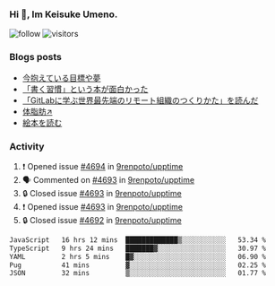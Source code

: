 ### Hi 👋, Im Keisuke Umeno.

<!--
**9renpoto/9renpoto** is a ✨ _special_ ✨ repository because its `README.md` (this file) appears on your GitHub profile.

Here are some ideas to get you started:

- 🔭 I’m currently working on ...
- 🌱 I’m currently learning ...
- 👯 I’m looking to collaborate on ...
- 🤔 I’m looking for help with ...
- 💬 Ask me about ...
- 📫 How to reach me: ...
- 😄 Pronouns: ...
- ⚡ Fun fact: ...
-->

![follow](https://img.shields.io/github/followers/9renpoto?label=Follow&style=social)
![visitors](https://komarev.com/ghpvc/?username=9renpoto&label=Profile%20views&color=0e75b6&style=flat)

### Blogs posts

<!-- BLOG-POST-LIST:START -->
- [今抱えている目標や夢](https://9renpoto.win/entry/2024/12/02/objective)
- [「書く習慣」という本が面白かった](https://9renpoto.win/entry/2024/11/11/leave_a_feeling_sad)
- [「GitLabに学ぶ世界最先端のリモート組織のつくりかた」を読んだ](https://9renpoto.win/entry/2024/09/10/remote_organization)
- [体脂肪↗](https://9renpoto.win/entry/2024/08/12/gaining_fat)
- [絵本を読む](https://9renpoto.win/entry/2024/07/26/picture_book)
<!-- BLOG-POST-LIST:END -->

### Activity

<!--START_SECTION:activity-->
1. ❗ Opened issue [#4694](https://github.com/9renpoto/upptime/issues/4694) in [9renpoto/upptime](https://github.com/9renpoto/upptime)
2. 🗣 Commented on [#4693](https://github.com/9renpoto/upptime/issues/4693#issuecomment-2530460341) in [9renpoto/upptime](https://github.com/9renpoto/upptime)
3. 🔒 Closed issue [#4693](https://github.com/9renpoto/upptime/issues/4693) in [9renpoto/upptime](https://github.com/9renpoto/upptime)
4. ❗ Opened issue [#4693](https://github.com/9renpoto/upptime/issues/4693) in [9renpoto/upptime](https://github.com/9renpoto/upptime)
5. 🔒 Closed issue [#4692](https://github.com/9renpoto/upptime/issues/4692) in [9renpoto/upptime](https://github.com/9renpoto/upptime)
<!--END_SECTION:activity-->

<!--START_SECTION:waka-->

```txt
JavaScript   16 hrs 12 mins  █████████████▒░░░░░░░░░░░   53.34 %
TypeScript   9 hrs 24 mins   ███████▓░░░░░░░░░░░░░░░░░   30.97 %
YAML         2 hrs 5 mins    █▓░░░░░░░░░░░░░░░░░░░░░░░   06.90 %
Pug          41 mins         ▓░░░░░░░░░░░░░░░░░░░░░░░░   02.25 %
JSON         32 mins         ▒░░░░░░░░░░░░░░░░░░░░░░░░   01.77 %
```

<!--END_SECTION:waka-->
